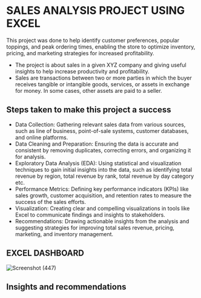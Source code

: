 # SALES ANALYSIS PROJECT USING EXCEL 
This project was done to help identify customer preferences, popular toppings, and peak ordering times, enabling the store to optimize inventory, pricing, and marketing strategies for increased profitability.
* The project is about sales in a given XYZ company and giving useful insights to help increase productivity and profitability.
* Sales are transactions between two or more parties in which the buyer receives tangible or intangible goods, services, or assets in exchange for money. In some cases, other assets are paid to a seller.

## Steps taken to make this project a success
* Data Collection: Gathering relevant sales data from various sources, such as line of business, point-of-sale systems, customer databases, and online platforms.
* Data Cleaning and Preparation: Ensuring the data is accurate and consistent by removing duplicates, correcting errors, and organizing it for analysis.
* Exploratory Data Analysis (EDA): Using statistical and visualization techniques to gain initial insights into the data, such as identifying total revenue by region, total revenue by rank, total revenue by day category etc.
* Performance Metrics: Defining key performance indicators (KPIs) like sales growth, customer acquisition, and retention rates to measure the success of the sales efforts.
* Visualization: Creating clear and compelling visualizations in tools like Excel to communicate findings and insights to stakeholders.
* Recommendations: Drawing actionable insights from the analysis and suggesting strategies for improving  total sales revenue, pricing, marketing, and inventory management.

## EXCEL DASHBOARD

![Screenshot (447)](https://github.com/Popson2023/excel-project/assets/141573774/8b6a8afa-d569-4e47-b816-d636d9669f74)

## Insights and recommendations
